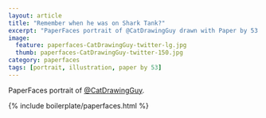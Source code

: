 ```yaml
---
layout: article
title: "Remember when he was on Shark Tank?"
excerpt: "PaperFaces portrait of @CatDrawingGuy drawn with Paper by 53 on an iPad."
image: 
  feature: paperfaces-CatDrawingGuy-twitter-lg.jpg
  thumb: paperfaces-CatDrawingGuy-twitter-150.jpg
category: paperfaces
tags: [portrait, illustration, paper by 53]
---
```


PaperFaces portrait of [@CatDrawingGuy](http://twitter.com/CatDrawingGuy).

{% include boilerplate/paperfaces.html %}